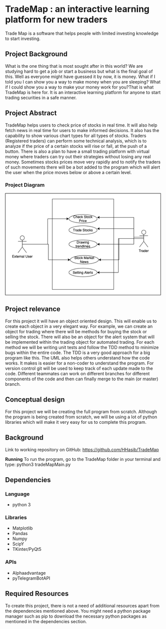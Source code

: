 # TradeMap : an interactive learning platform for new traders
Trade Map is a software that helps people with limited investing knowledge to start investing.

## Project Background
What is the one thing that is most sought after in this world? We are studying hard to get a job or start a business but what is the final goal of this. Well as everyone might have guessed it by now, it is money. What if I told you I can show you a way to make money when you are sleeping? What if I could show you a way to make your money work for you?That is what TradeMap is here for. It is an interactive learning platform for anyone to start trading securities in a safe manner.



## Project Abstract
TradeMap helps users to check price of stocks in real time. It will also help fetch news in real time for users to make informed decisions. It also has the capability to show various chart types for all types of stocks. Traders (Registered traders) can perform some technical analysis, which is to analyze if the price of a certain stocks will rise or fall, at the push of a button. There is also a plan to have a small trading platform with virtual money where traders can try out their strategies without losing any real money. Sometimes stocks prices move very rapidly and to notify the traders of such movements there will be a bot added to the program which will alert the user when the price moves below or above a certain level.

### Project Diagram
![alt text](https://github.com/HHasib/TradeMap/blob/main/HasnatHasib_TradeMap.png?raw=true)

## Project relevance
For this project it will have an object oriented design. This will enable us to create each object in a very elegant way. For example, we can create an object for trading where there will be methods for buying the stock or selling the stock. There will also be an object for the alert system that will be implemented within the trading object for automated trading. For each method we will be writing unit tests and follow the TDD method to minimize bugs within the entire code. The TDD is a very good approach for a big program like this. The UML also helps others understand how the code works. It makes is easier for a non-coder to understand the program. For version control git will be used to keep track of each update made to the code. Different teammates can work on different branches for different components of the code and then can finally merge to the main (or master) branch.


## Conceptual design
For this project we will be creating the full program from scratch. Although the program is being created from scratch, we will be using a lot of python libraries which will make it very easy for us to complete this program. 

## Background 

Link to working repository on GitHub: https://github.com/HHasib/TradeMap

**Running**
To run the program, go to the TradeMap folder in your terminal and type: 
  python3 tradeMapMain.py

## Dependencies

### Language
- python 3

### Libraries
- Matplotlib
- Pandas
- Numpy
- ScipY
- TKinter/PyQt5

### APIs
- Alphaadvantage
- pyTelegramBotAPI


## Required Resources
To create this project, there is not a need of additional resources apart from the dependencies mentioned above. You might need a python package manager such as pip to download the necessary python packages as mentioned in the dependencies section.
